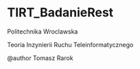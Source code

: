 # TIRT_BadanieRest

Politechnika Wroclawska

Teoria Inzynierii Ruchu Teleinformatycznego

@author Tomasz Rarok
